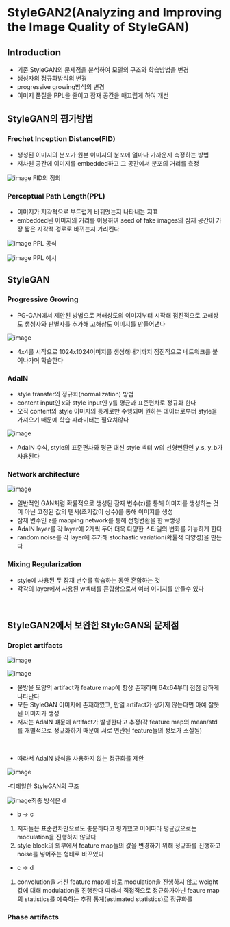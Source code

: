 # StyleGAN2(Analyzing and Improving the Image Quality of StyleGAN)

## Introduction

- 기존 StyleGAN의 문제점을 분석하여 모델의 구조와 학습방법을 변경
- 생성자의 정규화방식의 변경
- progressive growing방식의 변경
- 이미지 품질을 PPL을 줄이고 잠재 공간을 매끄럽게 하여 개선

## StyleGAN의 평가방법

### Frechet Inception Distance(FID)

- 생성된 이미지의 분포가 원본 이미지의 분포에 얼마나 가까운지 측정하는 방법
- 저차원 공간에 이미지를 embedded하고 그 공간에서 분포의 거리를 측정

![image](https://user-images.githubusercontent.com/77203609/156970731-e56ac14e-c782-41d8-9c98-3fbd21c25ddd.png)
 FID의 정의 

### Perceptual Path Length(PPL)

- 이미지가 지각적으로 부드럽게 바뀌었는지 나타내는 지표
- embedded된 이미지의 거리를 이용하여 seed of fake images의 잠재 공간이 가장 짧은 지각적 경로로 바뀌는지 가리킨다

![image](https://user-images.githubusercontent.com/77203609/156971494-7c6ce20a-8959-4571-965c-da0a536b5956.png)
PPL 공식

![image](https://user-images.githubusercontent.com/77203609/156971865-e2e62a92-6d07-435e-bc9f-c1de55e2bfb6.png)
PPL 예시

## StyleGAN

### Progressive Growing

- PG-GAN에서 제안된 방법으로 저해상도의 이미지부터 시작해 점진적으로 고해상도 생성자와 판별자를 추가해 고해상도 이미지를 만들어낸다

![image](https://user-images.githubusercontent.com/77203609/156973235-b9c80451-1642-45f3-a1e7-d525aacc92e7.png)

- 4x4를 시작으로 1024x1024이미지를 생성해내기까지 점진적으로 네트워크를 붙여나가며 학습한다

### AdaIN 

- style transfer의 정규화(normalization) 방법
- content input인 x와 style input인 y를 평균과 표준편차로 정규화 한다
- 오직 content와 style 이미지의 통계로만 수행되며 원하는 데이터로부터 style을 가져오기 때문에 학습 파라미터는 필요치않다

![image](https://user-images.githubusercontent.com/77203609/156984062-5e0fdf3e-9fed-4776-bc3a-9d4d00161e86.png)

- AdaIN 수식, style의 표준편차와 평균 대신 style 벡터 w의 선형변환인 y_s, y_b가 사용된다

### Network architecture

![image](https://user-images.githubusercontent.com/77203609/156984578-f1ebed7c-0388-488f-bee6-4669c510e0c0.png)

- 일반적인 GAN처럼 확률적으로 생성된 잠재 변수(z)를 통해 이미지를 생성하는 것이 아닌 고정된 값의 텐서(초기값이 상수)를 통해 이미지를 생성
- 잠재 변수인 z를 mapping network를 통해 선형변환을 한 w생성
- AdaIN layer를 각 layer에 2개씩 두어 더욱 다양한 스타일의 변화를 가능하게 한다
- random noise를 각 layer에 추가해 stochastic variation(확률적 다양성)을 만든다

### Mixing Regularization

- style에 사용된 두 잠재 변수를 학습하는 동안 혼합하는 것 
- 각각의 layer에서 사용된 w벡터를 혼합함으로서 여러 이미지를 만들수 있다

<br>

## StyleGAN2에서 보완한 StyleGAN의 문제점

### Droplet artifacts

![image](https://user-images.githubusercontent.com/77203609/156996095-eb515a19-b37f-4146-ba4c-271b1470c188.png)

![image](https://user-images.githubusercontent.com/77203609/156996125-33ce907d-74fa-4a48-aa1d-a4202b43bbda.png)

- 물방울 모양의 artifact가 feature map에 항상 존재하며 64x64부터 점점 강하게 나타난다 
- 모든 StyleGAN 이미지에 존재하였고, 만일 artifact가 생기지 않는다면 아예 잘못된 이미지가 생성
- 저자는 AdaIN 떄문에 artifact가 발생한다고 추정(각 feature map의 mean/std를 개별적으로 정규화하기 때문에 서로 연관된 feature들의 정보가 소실됨)
<br>

- 따라서 AdaIN 방식을 사용하지 않는 정규화를 제안

![image](https://user-images.githubusercontent.com/77203609/156997920-3bddf324-938d-4aeb-8b22-c3d87c630cec.png)

-디테일한 StyleGAN의 구조

![image](https://user-images.githubusercontent.com/77203609/156997953-b99e7d86-eaf0-4e59-8246-1b1162ba0f4a.png)최종 방식은 d

- b -> c
1. 저자들은 표준편차만으로도 충분하다고 평가했고 이에따라 평균값으로는 modulation을 진행하지 않았다
2. style block의 외부에서 feature map들의 값을 변경하기 위해 정규화를 진행하고 noise를 넣어주는 형태로 바꾸었다
- c -> d
1. convolution을 거친 feature map에 바로 modulation을 진행하지 않고 weight값에 대해 modulation을 진행한다
   따라서 직접적으로 정규화가아닌 feaure map의 statistics를 예측하는 추정 통계(estimated statistics)로 정규화를  

### Phase artifacts 


